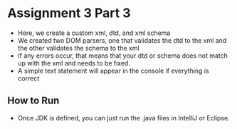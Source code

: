 # Assignment 3 Part 3

- Here, we create a custom xml, dtd, and xml schema
- We created two DOM parsers, one that validates the dtd to the xml and the other validates the schema to the xml
- If any errors occur, that means that your dtd or schema does not match up with the xml and needs to be fixed.
- A simple text statement will appear in the console if everything is correct

## How to Run

- Once JDK is defined, you can just run the .java files in IntelliJ or Eclipse.
